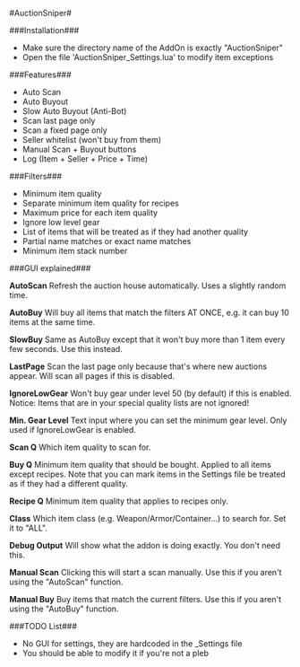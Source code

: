 #AuctionSniper#

###Installation###
- Make sure the directory name of the AddOn is exactly "AuctionSniper"
- Open the file 'AuctionSniper_Settings.lua' to modify item exceptions

###Features###

- Auto Scan
- Auto Buyout
- Slow Auto Buyout (Anti-Bot)
- Scan last page only
- Scan a fixed page only
- Seller whitelist (won't buy from them)
- Manual Scan + Buyout buttons
- Log (Item + Seller + Price + Time)

###Filters###

- Minimum item quality
- Separate minimum item quality for recipes
- Maximum price for each item quality
- Ignore low level gear
- List of items that will be treated as if they had another quality
- Partial name matches or exact name matches
- Minimum item stack number

###GUI explained###

**AutoScan**
Refresh the auction house automatically. Uses a slightly random time.

**AutoBuy**
Will buy all items that match the filters AT ONCE, e.g. it can buy 10 items at the same time.

**SlowBuy**
Same as AutoBuy except that it won't buy more than 1 item every few seconds. Use this instead.

**LastPage**
Scan the last page only because that's where new auctions appear. Will scan all pages if this is disabled.

**IgnoreLowGear**
Won't buy gear under level 50 (by default) if this is enabled. Notice: Items that are in your special quality lists are not ignored!

**Min. Gear Level**
Text input where you can set the minimum gear level. Only used if IgnoreLowGear is enabled.

**Scan Q**
Which item quality to scan for.

**Buy Q**
Minimum item quality that should be bought. Applied to all items except recipes.
Note that you can mark items in the Settings file be treated as if they had a different quality.

**Recipe Q**
Minimum item quality that applies to recipes only.

**Class**
Which item class (e.g. Weapon/Armor/Container...) to search for. Set it to "ALL".

**Debug Output**
Will show what the addon is doing exactly. You don't need this.

**Manual Scan**
Clicking this will start a scan manually. Use this if you aren't using the "AutoScan" function.

**Manual Buy**
Buy items that match the current filters. Use this if you aren't using the "AutoBuy" function.

###TODO List###

- No GUI for settings, they are hardcoded in the _Settings file
- You should be able to modify it if you're not a pleb
